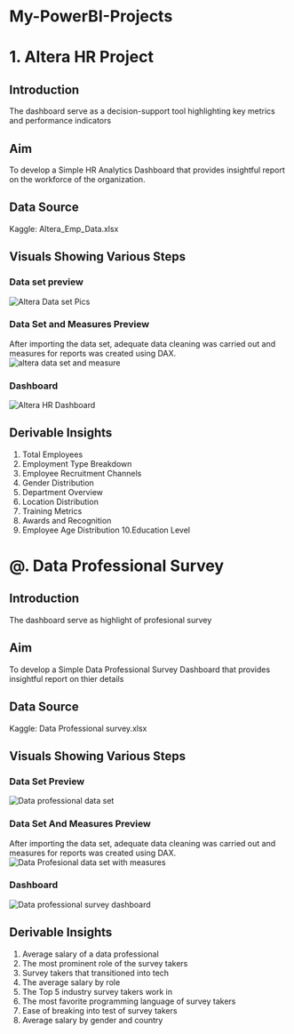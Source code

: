 # My-PowerBI-Projects

# 1. Altera HR Project
## Introduction
The dashboard serve as a decision-support tool highlighting key metrics and performance indicators
## Aim
To develop a Simple HR Analytics Dashboard that provides insightful report on the workforce of the organization.
## Data Source
Kaggle: Altera_Emp_Data.xlsx
## Visuals Showing  Various Steps 
### Data set preview
![Altera Data set Pics](https://github.com/user-attachments/assets/99aee68f-50f8-454a-9491-6a2dca0850a5)

### Data Set and Measures Preview
After importing the data set, adequate data cleaning was carried out and measures for reports was created using DAX.
![altera data set and measure](https://github.com/user-attachments/assets/69abfb1b-b162-4cf0-9aae-edc3c10b56ea)

### Dashboard
![Altera HR Dashboard](https://github.com/user-attachments/assets/d2d08023-4429-4bbd-a32d-807d0bd40285)

## Derivable Insights
 1. Total Employees 
 2. Employment Type Breakdown
 3. Employee Recruitment Channels
 4. Gender Distribution
 5. Department Overview
 6. Location Distribution 
 7. Training Metrics 
 8. Awards and Recognition
 9. Employee Age Distribution
 10.Education Level 
   
 
# @. Data Professional Survey
## Introduction
The dashboard serve as highlight of profesional survey
## Aim
To develop a Simple Data Professional Survey Dashboard that provides insightful report on thier details
## Data Source
Kaggle: Data Professional survey.xlsx
## Visuals Showing  Various Steps 
### Data Set Preview
![Data professional data set](https://github.com/user-attachments/assets/de53e9f3-2726-45a2-8b44-60d1c3482f47)


### Data Set And Measures Preview
After importing the data set, adequate data cleaning was carried out and measures for reports was created using DAX.
![Data Profesional  data set with measures](https://github.com/user-attachments/assets/f753a3ba-4ffd-4fca-9bc3-1d443c9212b2)


### Dashboard
![Data professional survey dashboard ](https://github.com/user-attachments/assets/44ebd41c-2f40-4cc4-8939-36ac4b0f6891)


## Derivable Insights
1. Average salary of a data professional
2. The most prominent role of the survey takers
3. Survey takers that transitioned into tech
4. The average salary by role
5. The Top 5 industry survey takers work in
6. The most favorite programming language of survey takers
7.  Ease of breaking into test of survey takers
8.  Average salary by gender and country
   
